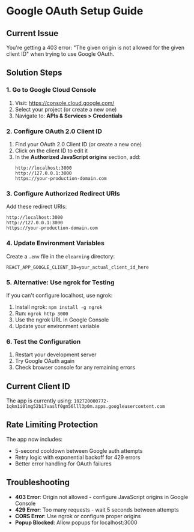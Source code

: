 # Google OAuth Setup Guide

## Current Issue
You're getting a 403 error: "The given origin is not allowed for the given client ID" when trying to use Google OAuth.

## Solution Steps

### 1. Go to Google Cloud Console
1. Visit: https://console.cloud.google.com/
2. Select your project (or create a new one)
3. Navigate to: **APIs & Services > Credentials**

### 2. Configure OAuth 2.0 Client ID
1. Find your OAuth 2.0 Client ID (or create a new one)
2. Click on the client ID to edit it
3. In the **Authorized JavaScript origins** section, add:
   ```
   http://localhost:3000
   http://127.0.0.1:3000
   https://your-production-domain.com
   ```

### 3. Configure Authorized Redirect URIs
Add these redirect URIs:
```
http://localhost:3000
http://127.0.0.1:3000
https://your-production-domain.com
```

### 4. Update Environment Variables
Create a `.env` file in the `elearning` directory:
```env
REACT_APP_GOOGLE_CLIENT_ID=your_actual_client_id_here
```

### 5. Alternative: Use ngrok for Testing
If you can't configure localhost, use ngrok:
1. Install ngrok: `npm install -g ngrok`
2. Run: `ngrok http 3000`
3. Use the ngrok URL in Google Console
4. Update your environment variable

### 6. Test the Configuration
1. Restart your development server
2. Try Google OAuth again
3. Check browser console for any remaining errors

## Current Client ID
The app is currently using: `192720000772-1qkm1i0lmg52b17vaslf0gm56lll3p0m.apps.googleusercontent.com`

## Rate Limiting Protection
The app now includes:
- 5-second cooldown between Google auth attempts
- Retry logic with exponential backoff for 429 errors
- Better error handling for OAuth failures

## Troubleshooting
- **403 Error**: Origin not allowed - configure JavaScript origins in Google Console
- **429 Error**: Too many requests - wait 5 seconds between attempts
- **CORS Error**: Use ngrok or configure proper origins
- **Popup Blocked**: Allow popups for localhost:3000

